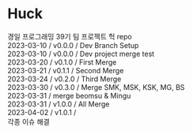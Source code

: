 # Huck       
       
경일 프로그래밍 39기 팀 프로젝트 헉 repo             
2023-03-10 / v0.0.0 / Dev Branch Setup      
2023-03-10 / v0.0.0 / Dev project merge test     
2023-03-20 / v0.1.0 / First Merge      
2023-03-21 / v0.1.1 / Second Merge      
2023-03-24 / v0.2.0 / Third Merge      
2023-03-30 / v0.3.0 / Merge SMK, MSK, KSK, MG, BS      
2023-03-31 / merge beomsu & Mingu       
2023-03-31 / v1.0.0 / All Merge       
2023-04-02 / v1.0.1 /       
각종 이슈 해결      